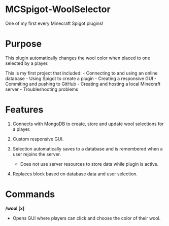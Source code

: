 # MCSpigot-WoolSelector
One of my first every Minecraft Spigot plugins!


# Purpose
This plugin automatically changes the wool color when placed to one selected by a player. 

This is my first project that included: 
    - Connecting to and using an online database
    - Using Spigot to create a plugin
        - Creating a responsive GUI
    - Commiting and pushing to GitHub
    - Creating and hosting a local Minecraft server
    - Troubleshooting problems
    


# Features
1. Connects with MongoDB to create, store and update wool selections for a player.

2. Custom responsive GUI.

3. Selection automatically saves to a database and is remembered when a user rejoins the server.
    - Does not use server resources to store data while plugin is active.

4. Replaces block based on database data and user selection.

# Commands
**/wool [x]**
- Opens GUI where players can click and choose the color of their wool.
